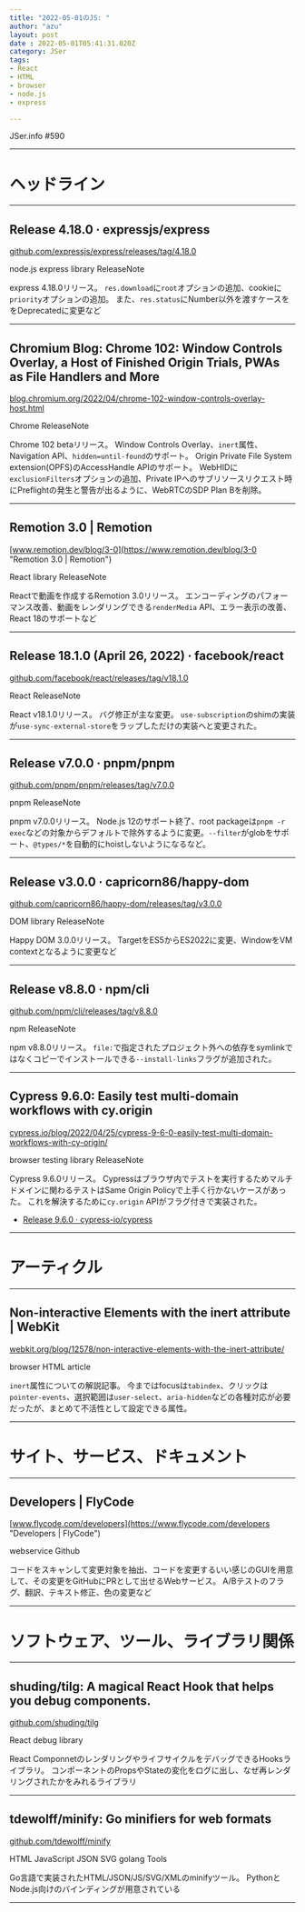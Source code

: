 ```yaml
---
title: "2022-05-01のJS: "
author: "azu"
layout: post
date : 2022-05-01T05:41:31.020Z
category: JSer
tags:
- React
- HTML
- browser
- node.js
- express

---
```


JSer.info #590

----

<h1 class="site-genre">ヘッドライン</h1>

----

## Release 4.18.0 · expressjs/express
[github.com/expressjs/express/releases/tag/4.18.0](https://github.com/expressjs/express/releases/tag/4.18.0 "Release 4.18.0 · expressjs/express")
<p class="jser-tags jser-tag-icon"><span class="jser-tag">node.js</span> <span class="jser-tag">express</span> <span class="jser-tag">library</span> <span class="jser-tag">ReleaseNote</span></p>

express 4.18.0リリース。
`res.download`に`root`オプションの追加、cookieに`priority`オプションの追加。
また、`res.status`にNumber以外を渡すケースををDeprecatedに変更など


----

## Chromium Blog: Chrome 102: Window Controls Overlay, a Host of Finished Origin Trials, PWAs as File Handlers and More
[blog.chromium.org/2022/04/chrome-102-window-controls-overlay-host.html](https://blog.chromium.org/2022/04/chrome-102-window-controls-overlay-host.html "Chromium Blog: Chrome 102: Window Controls Overlay, a Host of Finished Origin Trials, PWAs as File Handlers and More")
<p class="jser-tags jser-tag-icon"><span class="jser-tag">Chrome</span> <span class="jser-tag">ReleaseNote</span></p>

Chrome 102 betaリリース。
Window Controls Overlay、`inert`属性、Navigation API、`hidden=until-found`のサポート。
Origin Private File System extension(OPFS)のAccessHandle APIのサポート。
WebHIDに`exclusionFilters`オプションの追加、Private IPへのサブリソースリクエスト時にPreflightの発生と警告が出るように、WebRTCのSDP Plan Bを削除。


----

## Remotion 3.0 | Remotion
[www.remotion.dev/blog/3-0](https://www.remotion.dev/blog/3-0 "Remotion 3.0 | Remotion")
<p class="jser-tags jser-tag-icon"><span class="jser-tag">React</span> <span class="jser-tag">library</span> <span class="jser-tag">ReleaseNote</span></p>

Reactで動画を作成するRemotion 3.0リリース。
エンコーディングのパフォーマンス改善、動画をレンダリングできる`renderMedia` API、エラー表示の改善、React 18のサポートなど


----

## Release 18.1.0 (April 26, 2022) · facebook/react
[github.com/facebook/react/releases/tag/v18.1.0](https://github.com/facebook/react/releases/tag/v18.1.0 "Release 18.1.0 (April 26, 2022) · facebook/react")
<p class="jser-tags jser-tag-icon"><span class="jser-tag">React</span> <span class="jser-tag">ReleaseNote</span></p>

React v18.1.0リリース。
バグ修正が主な変更。
`use-subscription`のshimの実装が`use-sync-external-store`をラップしただけの実装へと変更された。


----

## Release v7.0.0 · pnpm/pnpm
[github.com/pnpm/pnpm/releases/tag/v7.0.0](https://github.com/pnpm/pnpm/releases/tag/v7.0.0 "Release v7.0.0 · pnpm/pnpm")
<p class="jser-tags jser-tag-icon"><span class="jser-tag">pnpm</span> <span class="jser-tag">ReleaseNote</span></p>

pnpm v7.0.0リリース。
Node.js 12のサポート終了、root packageは`pnpm -r exec`などの対象からデフォルトで除外するように変更。`--filter`がglobをサポート、`@types/*`を自動的にhoistしないようになるなど。


----

## Release v3.0.0 · capricorn86/happy-dom
[github.com/capricorn86/happy-dom/releases/tag/v3.0.0](https://github.com/capricorn86/happy-dom/releases/tag/v3.0.0 "Release v3.0.0 · capricorn86/happy-dom")
<p class="jser-tags jser-tag-icon"><span class="jser-tag">DOM</span> <span class="jser-tag">library</span> <span class="jser-tag">ReleaseNote</span></p>

Happy DOM 3.0.0リリース。
TargetをES5からES2022に変更、WindowをVM contextとなるように変更など


----

## Release v8.8.0 · npm/cli
[github.com/npm/cli/releases/tag/v8.8.0](https://github.com/npm/cli/releases/tag/v8.8.0 "Release v8.8.0 · npm/cli")
<p class="jser-tags jser-tag-icon"><span class="jser-tag">npm</span> <span class="jser-tag">ReleaseNote</span></p>

npm v8.8.0リリース。
`file:`で指定されたプロジェクト外への依存をsymlinkではなくコピーでインストールできる`--install-links`フラグが追加された。


----

## Cypress 9.6.0: Easily test multi-domain workflows with cy.origin
[cypress.io/blog/2022/04/25/cypress-9-6-0-easily-test-multi-domain-workflows-with-cy-origin/](https://cypress.io/blog/2022/04/25/cypress-9-6-0-easily-test-multi-domain-workflows-with-cy-origin/ "Cypress 9.6.0: Easily test multi-domain workflows with cy.origin")
<p class="jser-tags jser-tag-icon"><span class="jser-tag">browser</span> <span class="jser-tag">testing</span> <span class="jser-tag">library</span> <span class="jser-tag">ReleaseNote</span></p>

Cypress 9.6.0リリース。
Cypressはブラウザ内でテストを実行するためマルチドメインに関わるテストはSame Origin Policyで上手く行かないケースがあった。
これを解決するために`cy.origin` APIがフラグ付きで実装された。

- [Release 9.6.0 · cypress-io/cypress](https://github.com/cypress-io/cypress/releases/tag/v9.6.0 "Release 9.6.0 · cypress-io/cypress")

----
<h1 class="site-genre">アーティクル</h1>

----

## Non-interactive Elements with the inert attribute | WebKit
[webkit.org/blog/12578/non-interactive-elements-with-the-inert-attribute/](https://webkit.org/blog/12578/non-interactive-elements-with-the-inert-attribute/ "Non-interactive Elements with the inert attribute | WebKit")
<p class="jser-tags jser-tag-icon"><span class="jser-tag">browser</span> <span class="jser-tag">HTML</span> <span class="jser-tag">article</span></p>

`inert`属性についての解説記事。
今まではfocusは`tabindex`、クリックは`pointer-events`、選択範囲は`user-select`、`aria-hidden`などの各種対応が必要だったが、まとめて不活性として設定できる属性。


----
<h1 class="site-genre">サイト、サービス、ドキュメント</h1>

----

## Developers | FlyCode
[www.flycode.com/developers](https://www.flycode.com/developers "Developers | FlyCode")
<p class="jser-tags jser-tag-icon"><span class="jser-tag">webservice</span> <span class="jser-tag">Github</span></p>

コードをスキャンして変更対象を抽出、コードを変更するいい感じのGUIを用意して、その変更をGitHubにPRとして出せるWebサービス。
A/Bテストのフラグ、翻訳、テキスト修正、色の変更など


----
<h1 class="site-genre">ソフトウェア、ツール、ライブラリ関係</h1>

----

## shuding/tilg: A magical React Hook that helps you debug components.
[github.com/shuding/tilg](https://github.com/shuding/tilg "shuding/tilg: A magical React Hook that helps you debug components.")
<p class="jser-tags jser-tag-icon"><span class="jser-tag">React</span> <span class="jser-tag">debug</span> <span class="jser-tag">library</span></p>

React ComponnetのレンダリングやライフサイクルをデバッグできるHooksライブラリ。
コンポーネントのPropsやStateの変化をログに出し、なぜ再レンダリングされたかをみれるライブラリ


----

## tdewolff/minify: Go minifiers for web formats
[github.com/tdewolff/minify](https://github.com/tdewolff/minify "tdewolff/minify: Go minifiers for web formats")
<p class="jser-tags jser-tag-icon"><span class="jser-tag">HTML</span> <span class="jser-tag">JavaScript</span> <span class="jser-tag">JSON</span> <span class="jser-tag">SVG</span> <span class="jser-tag">golang</span> <span class="jser-tag">Tools</span></p>

Go言語で実装されたHTML/JSON/JS/SVG/XMLのminifyツール。
PythonとNode.js向けのバインディングが用意されている


----
